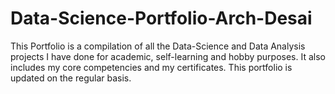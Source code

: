 # Data-Science-Portfolio-Arch-Desai
This Portfolio is a compilation of all the Data-Science and Data Analysis projects I have done for academic, self-learning and hobby purposes. It also includes my core competencies and my certificates. This portfolio is updated on the regular basis.
